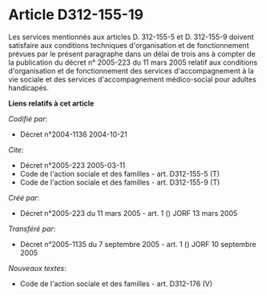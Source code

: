 # Article D312-155-19

Les services mentionnés aux articles D. 312-155-5 et D. 312-155-9 doivent satisfaire aux conditions techniques d'organisation
et de fonctionnement prévues par le présent paragraphe dans un délai de trois ans à compter de la publication du décret n°
2005-223 du 11 mars 2005 relatif aux conditions d'organisation et de fonctionnement des services d'accompagnement à la vie
sociale et des services d'accompagnement médico-social pour adultes handicapés.

**Liens relatifs à cet article**

_Codifié par_:

  - Décret n°2004-1136 2004-10-21

_Cite_:

  - Décret n°2005-223 2005-03-11
  - Code de l'action sociale et des familles - art. D312-155-5 (T)
  - Code de l'action sociale et des familles - art. D312-155-9 (T)

_Créé par_:

  - Décret n°2005-223 du 11 mars 2005 - art. 1 () JORF 13 mars 2005

_Transféré par_:

  - Décret n°2005-1135 du 7 septembre 2005 - art. 1 () JORF 10 septembre 2005

_Nouveaux textes_:

  - Code de l'action sociale et des familles - art. D312-176 (V)
